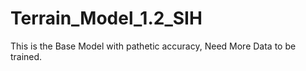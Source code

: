 # Terrain_Model_1.2_SIH

This is the Base Model with pathetic accuracy, Need More Data to be trained.
